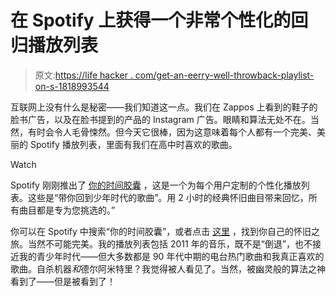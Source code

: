 # 在 Spotify 上获得一个非常个性化的回归播放列表

> 原文:[https://life hacker . com/get-an-eerry-well-throwback-playlist-on-s-1818993544](https://lifehacker.com/get-an-eerily-well-personalized-throwback-playlist-on-s-1818993544)

互联网上没有什么是秘密——我们知道这一点。我们在 Zappos 上看到的鞋子的脸书广告，以及在脸书提到的产品的 Instagram 广告。眼睛和算法无处不在。当然，有时会令人毛骨悚然。但今天它很棒，因为这意味着每个人都有一个完美、美丽的 Spotify 播放列表，里面有我们在高中时喜欢的歌曲。

Watch

Spotify 刚刚推出了 [你的时间胶囊](https://timecapsule.spotify.com/) ，这是一个为每个用户定制的个性化播放列表。这些是“带你回到少年时代的歌曲”。用 2 小时的经典怀旧曲目带来回忆，所有曲目都是专为您挑选的。”

你可以在 Spotify 中搜索“你的时间胶囊”，或者点击 [这里](https://timecapsule.spotify.com/) ，找到你自己的怀旧之旅。当然不可能完美。我的播放列表包括 2011 年的音乐，既不是“倒退”，也不接近我的青少年时代——但大多数都是 90 年代中期的电台热门歌曲和我真正喜欢的歌曲。自杀机器*和*德尔阿米特里？我觉得被人看见了。当然，被幽灵般的算法之神看到了——但是被看到了！